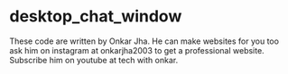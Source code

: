 # desktop_chat_window
These code are written by Onkar Jha. He can make websites for you too ask him on instagram at onkarjha2003 to get a professional website. Subscribe him on youtube at tech with onkar.
